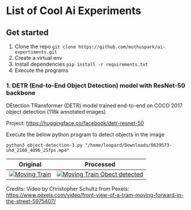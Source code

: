 # List of Cool Ai Experiments

## Get started

1. Clone the repo `git clone https://github.com/muthuspark/ai-expertiments.git`
2. Create a virtual env
3. Install dependencies `pip install -r requirements.txt`
4. Execute the programs

### 1. DETR (End-to-End Object Detection) model with ResNet-50 backbone

DEtection TRansformer (DETR) model trained end-to-end on COCO 2017 object detection (118k annotated images)

Project: https://huggingface.co/facebook/detr-resnet-50

Execute the below python program to detect objects in the image

```
python3 object-detection-1.py "/home/leopard/Downloads/8629573-uhd_2160_4096_25fps.mp4"
```

| Original                                                                                                | Processed                                                                                                              |
|---------------------------------------------------------------------------------------------------------|------------------------------------------------------------------------------------------------------------------------|
| [![Moving Train](https://img.youtube.com/vi/HJK0-FPRr1k/0.jpg)](https://youtube.com/shorts/HJK0-FPRr1k) | [![Moving Train Obect detected](https://img.youtube.com/vi/DeCYz2npo5M/0.jpg)](https://youtube.com/shorts/DeCYz2npo5M) |

Credits: Video by Christopher Schultz from
Pexels: https://www.pexels.com/video/front-view-of-a-tram-moving-forward-in-the-street-5975407/